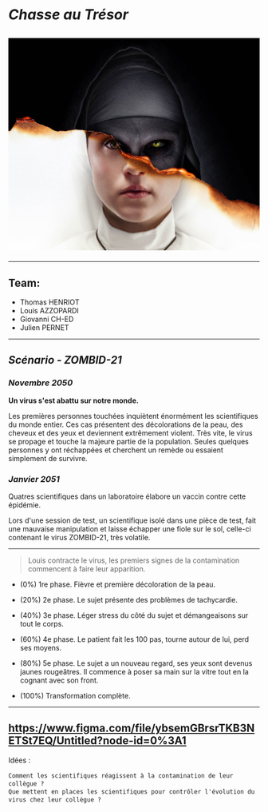 # **_Chasse au Trésor_**

## ![Zombie](https://raw.githubusercontent.com/CNAM-CPN90-2021/kappa-copa-cabana_treasure-hunt/main/public/assets/img/zombie.jpg)

---

## Team:

- Thomas HENRIOT
- Louis AZZOPARDI
- Giovanni CH-ED
- Julien PERNET

---

## **_Scénario - ZOMBID-21_**

### *Novembre 2050*

**Un virus s'est abattu sur notre monde.**

Les premières personnes touchées inquiètent énormément les scientifiques du monde entier. Ces cas présentent des décolorations de la peau, des cheveux et des yeux et deviennent extrêmement violent. Très vite, le virus se propage et touche la majeure partie de la population. Seules quelques personnes y ont réchappées et cherchent un remède ou essaient simplement de survivre.

### *Janvier 2051*

Quatres scientifiques dans un laboratoire élabore un vaccin contre cette épidémie.

Lors d'une session de test, un scientifique isolé dans une pièce de test, fait une mauvaise manipulation et laisse échapper une fiole sur le sol, celle-ci contenant le virus ZOMBID-21, très volatile.

---
> Louis contracte le virus, les premiers signes de la contamination commencent à faire leur apparition.

* (0%) 1re phase. Fièvre et première décoloration de la peau. 

* (20%) 2e phase. Le sujet présente des problèmes de tachycardie.

* (40%) 3e phase. Léger stress du côté du sujet et démangeaisons sur tout le corps.

* (60%) 4e phase. Le patient fait les 100 pas, tourne autour de lui, perd ses moyens.

* (80%) 5e phase. Le sujet a un nouveau regard, ses yeux sont devenus jaunes rougeâtres. Il commence à poser sa main sur la vitre tout en la cognant avec son front.

* (100%) Transformation complète.


---
https://www.figma.com/file/ybsemGBrsrTKB3NETSt7EQ/Untitled?node-id=0%3A1
---
Idées :

````
Comment les scientifiques réagissent à la contamination de leur collègue ? 
Que mettent en places les scientifiques pour contrôler l'évolution du virus chez leur collègue ?



